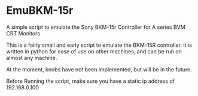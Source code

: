 # EmuBKM-15r
A simple script to emulate the Sony BKM-15r Controller for A series BVM CRT Monitors

This is a fairly small and early script to emulate the BKM-15R controller. 
It is written in python for ease of use on other machines, and can be run on almost any machine.

At the moment, knobs have not been implemented, but will be in the future.

Before Running the script, make sure you have a static ip address of 192.168.0.100


